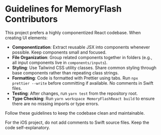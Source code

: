 # Guidelines for MemoryFlash Contributors

This project prefers a highly componentized React codebase. When creating UI elements:

- **Componentization**: Extract reusable JSX into components whenever possible. Keep components small and focused.
- **File Organization**: Group related components together in folders (e.g., all input components live in `components/inputs`).
- **Styling**: Use Tailwind CSS utility classes. Share common styling through base components rather than repeating class strings.
- **Formatting**: Code is formatted with Prettier using tabs. Run `npx prettier --write` before committing if available. No comments in Swift files.
- **Testing**: After changes, run `yarn test` from the repository root.
- **Type Checking**: Run `yarn workspace MemoryFlashReact build` to ensure there are no missing imports or type errors.

Follow these guidelines to keep the codebase clean and maintainable.

For the iOS project, do not add comments to Swift source files. Keep the code
self-explanatory.
